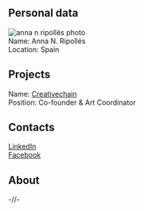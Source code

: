 ## Personal data
![anna n ripollés photo](photo/anna_n_ripollés.jpg)  
Name:   Anna N. Ripollés  
Location: Spain  
## Projects 
Name: [Creativechain](../projects/creativechain.md)  
Position: Co-founder & Art Coordinator   
## Contacts
[LinkedIn](https://www.linkedin.com/in/annori/)      
[Facebook](https://www.facebook.com/anna.nosripolles)
## About
-//-
